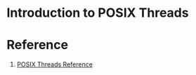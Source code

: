 # Introduction to POSIX Threads

# Reference

1. [POSIX Threads Reference](https://www.cs.cmu.edu/afs/cs/academic/class/15492-f07/www/pthreads.html)